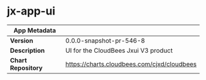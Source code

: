 # jx-app-ui

|App Metadata||
|---|---|
| **Version** | 0.0.0-snapshot-pr-546-8 |
| **Description** | UI for the CloudBees Jxui V3 product |
| **Chart Repository** | https://charts.cloudbees.com/cjxd/cloudbees |
